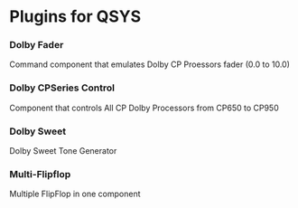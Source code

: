 Plugins for QSYS
================
### Dolby Fader
Command component that emulates Dolby CP Proessors fader (0.0 to 10.0)
### Dolby CPSeries Control 
Component that controls All CP Dolby Processors from CP650 to CP950
### Dolby Sweet
Dolby Sweet Tone Generator
### Multi-Flipflop
Multiple FlipFlop in one component

